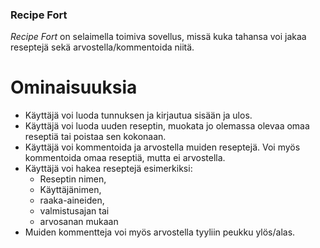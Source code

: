 ### Recipe Fort

*Recipe Fort* on selaimella toimiva sovellus, missä kuka tahansa voi jakaa reseptejä sekä arvostella/kommentoida niitä.

# Ominaisuuksia
- Käyttäjä voi luoda tunnuksen ja kirjautua sisään ja ulos.
- Käyttäjä voi luoda uuden reseptin, muokata jo olemassa olevaa omaa reseptiä tai poistaa sen kokonaan.
- Käyttäjä voi kommentoida ja arvostella muiden reseptejä. Voi myös kommentoida omaa reseptiä, mutta ei arvostella.
- Käyttäjä voi hakea reseptejä esimerkiksi:
  - Reseptin nimen,
  - Käyttäjänimen,
  - raaka-aineiden,
  - valmistusajan tai
  - arvosanan mukaan
- Muiden kommentteja voi myös arvostella tyyliin peukku ylös/alas.

